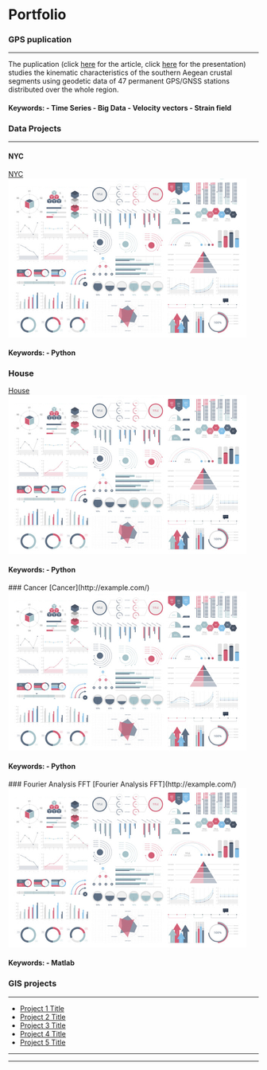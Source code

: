 # Portfolio


### GPS puplication
---

The puplication (click [here](http://users.uoa.gr/~atzanis/Abstracts/Contemporary_Kinematics_of_South_Aegean.pdf) for the article, click [here](https://presentations.copernicus.org/EGU2020/EGU2020-7656_presentation.pdf) for the presentation) studies the kinematic characteristics of the southern Aegean crustal segments using geodetic data of 47 permanent GPS/GNSS stations distributed over the whole region.
<h4>Keywords:
- Time Series
- Big Data
- Velocity vectors
- Strain field </h4>


### Data Projects
---
#### NYC
[NYC](/sample_page)
<img src="images/dummy_thumbnail.jpg?raw=true"/>
<h4>Keywords:
- Python</h4>

### House
[House](/pdf/sample_presentation.pdf)
<img src="images/dummy_thumbnail.jpg?raw=true"/>
<h4>Keywords:
- Python </h4>
### Cancer
[Cancer](http://example.com/)
<img src="images/dummy_thumbnail.jpg?raw=true"/>
<h4>Keywords:
- Python </h4>
### Fourier Analysis FFT
[Fourier Analysis FFT](http://example.com/)
<img src="images/dummy_thumbnail.jpg?raw=true"/>
<h4>Keywords:
- Matlab </h4>



### GIS projects
---
- [Project 1 Title](http://example.com/)
- [Project 2 Title](http://example.com/)
- [Project 3 Title](http://example.com/)
- [Project 4 Title](http://example.com/)
- [Project 5 Title](http://example.com/)

---




---

